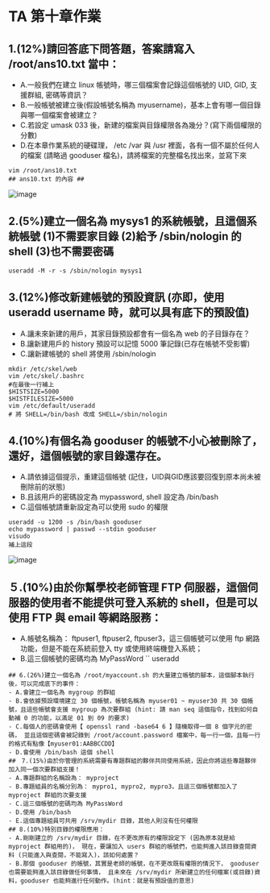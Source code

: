 # TA 第十章作業
## 1.(12%)請回答底下問答題，答案請寫入 /root/ans10.txt 當中：
- A.一般我們在建立 linux 帳號時，哪三個檔案會記錄這個帳號的 UID, GID, 支援群組, 密碼等資訊？
- B.一般帳號被建立後(假設帳號名稱為 myusername)，基本上會有哪一個目錄與哪一個檔案會被建立？
- C.若設定 umask 033 後，新建的檔案與目錄權限各為幾分？(寫下兩個權限的分數)
- D.在本章作業系統的硬碟理， /etc /var 與 /usr 裡面，各有一個不屬於任何人的檔案 (請略過 gooduser 檔名)，請將檔案的完整檔名找出來，並寫下來
```
vim /root/ans10.txt
## ans10.txt 的內容 ##
```
![image](https://github.com/vbkservices/mybookword/assets/97799165/19e9d8d1-a1d6-4ab8-828b-9c2030c0db5f)
## 2.(5%)建立一個名為 mysys1 的系統帳號，且這個系統帳號 (1)不需要家目錄 (2)給予 /sbin/nologin 的 shell (3)也不需要密碼
```
useradd -M -r -s /sbin/nologin mysys1
```
## 3.(12%)修改新建帳號的預設資訊 (亦即，使用 useradd username 時，就可以具有底下的預設值)
- A.讓未來新建的用戶，其家目錄預設都會有一個名為 web 的子目錄存在？
- B.讓新建用戶的 history 預設可以記憶 5000 筆記錄(已存在帳號不受影響)
- C.讓新建帳號的 shell 將使用 /sbin/nologin
```
mkdir /etc/skel/web
vim /etc/skel/.bashrc
#在最後一行補上
$HISTSIZE=5000
$HISTFILESIZE=5000 
vim /etc/default/useradd
# 將 SHELL=/bin/bash 改成 SHELL=/sbin/nologin
```
## 4.(10%)有個名為 gooduser 的帳號不小心被刪除了，還好，這個帳號的家目錄還存在。
- A.請依據這個提示，重建這個帳號 (記住，UID與GID應該要回復到原本尚未被刪除前的狀態)
- B.且該用戶的密碼設定為 mypassword, shell 設定為 /bin/bash
- C.這個帳號請重新設定為可以使用 sudo 的權限
```
useradd -u 1200 -s /bin/bash gooduser
echo mypassword | passwd --stdin gooduser
visudo
補上這段 
```
![image](https://github.com/vbkservices/mybookword/assets/97799165/2aa2c840-daec-4bbb-b2cc-4c9c959fb3a0)

## ５.(10%)由於你幫學校老師管理 FTP 伺服器，這個伺服器的使用者不能提供可登入系統的 shell，但是可以使用 FTP 與 email 等網路服務：
- A.帳號名稱為： ftpuser1, ftpuser2, ftpuser3，這三個帳號可以使用 ftp 網路功能，但是不能在系統前登入 tty 或使用終端機登入系統；
- B.這三個帳號的密碼均為 MyPassWord
``
useradd 
```
## 6.(26%)建立一個名為 /root/myaccount.sh 的大量建立帳號的腳本，這個腳本執行後，可以完成底下的事件：
- A.會建立一個名為 mygroup 的群組
- B.會依據預設環境建立 30 個帳號，帳號名稱為 myuser01 ~ myuser30 共 30 個帳號，且這些帳號會支援 mygroup 為次要群組 (hint: 請 man seq 這個指令，找到如何自動補 0 的功能，以滿足 01 到 09 的要求)
- C.每個人的密碼會使用【 openssl rand -base64 6 】隨機取得一個 8 個字元的密碼， 並且這個密碼會被記錄到 /root/account.password 檔案中，每一行一個，且每一行的格式有點像【myuser01:AABBCCDD】
- D.會使用 /bin/bash 這個 shell
##　7.(15%)由於你管理的系統需要有專題群組的夥伴共同使用系統，因此你將這些專題夥伴加入同一個次要群組支援！
- A.專題群組的名稱設為： myproject
- B.專題組員的名稱分別為： mypro1, mypro2, mypro3，且這三個帳號都加入了 myproject 群組的次要支援
- C.這三個帳號的密碼均為 MyPassWord
- D.使用 /bin/bash
- E.這個專題組員可共用 /srv/mydir 目錄，其他人則沒有任何權限
## 8.(10%)特別目錄的權限應用：
- A.剛剛建立的 /srv/mydir 目錄，在不更改原有的權限設定下 (因為原本就是給 myproject 群組用的)， 現在，要讓加入 users 群組的帳號們，也能夠進入該目錄查閱資料 (只能進入與查閱，不能寫入)，該如何處置？
- B.那個 gooduser 的帳號，其實是老師的帳號，在不更改既有權限的情況下， gooduser 也需要能夠進入該目錄做任何事情， 且未來在 /srv/mydir 所新建立的任何檔案(或目錄)資料，gooduser 也能夠進行任何動作。(hint：就是有預設值的意思)

